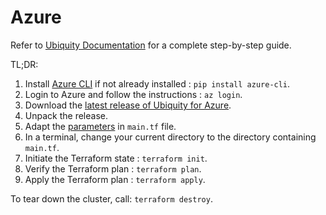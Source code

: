# Azure

Refer to [Ubiquity Documentation](https://github.com/logicalisuki/ubiquity-open/tree/main/docs) for a complete step-by-step guide.

TL;DR:
1. Install [Azure CLI](https://docs.microsoft.com/en-us/cli/azure/install-azure-cli) if not already installed : `pip install azure-cli`.
2. Login to Azure and follow the instructions : `az login`.
3. Download the [latest release of Ubiquity for Azure](https://github.com/logicalisuki/ubiquity-open/releases/latest).
4. Unpack the release.
5. Adapt the [parameters](https://github.com/logicalisuki/ubiquity-open/tree/main/docs#4-configuration) in `main.tf` file.
6. In a terminal, change your current directory to the directory containing `main.tf`.
7. Initiate the Terraform state : `terraform init`.
8. Verify the Terraform plan : `terraform plan`.
9. Apply the Terraform plan : `terraform apply`.

To tear down the cluster, call: `terraform destroy`.